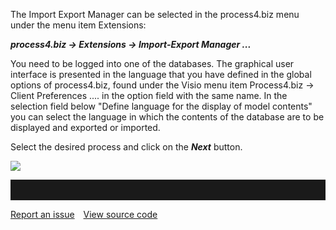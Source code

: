 The Import Export Manager can be selected in the process4.biz menu under
the menu item Extensions:

***process4.biz -&gt; Extensions -&gt; Import-Export Manager ...*** 

You need to be logged into one of the databases. The graphical user
interface is presented in the language that you have defined in the
global options of process4.biz, found under the Visio menu item
Process4.biz → Client Preferences .... in the option field with the same
name. In the selection field below "Define language for the display of
model contents" you can select the language in which the contents of the
database are to be displayed and exported or imported.

Select the desired process and click on the ***Next*** button.

![](//images.ctfassets.net/utx1h0gfm1om/2vgdcDl15akGSyKM48CuSM/3e236342244a683e42c371d172044773/329543.png)


<hr style="padding-top:2rem" />
<a href="https://github.com/process4/docs/issues" target="_blank" class="bgw btn btn-primary btn-lg shadow-sm">Report an issue</a>
<a href="https://github.com/process4/docs" target="_blank" class="bgw btn btn-primary btn-lg shadow-sm" style="margin-left:10px;">View source code</a>